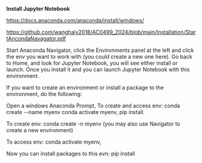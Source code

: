 **Install Jupyter Notebook**

https://docs.anaconda.com/anaconda/install/windows/

https://github.com/wanghaiy2018/AC0499_2024/blob/main/Installation/StartAncondaNavagator.pdf

Start Anaconda Navigator,   click the Environments panel at the left and click the env you want to work with (you could create a new one here). 
Go back to Home, and look for Jupyter Notebook, you will see either install or launch.  Once you install it and you can launch Jupyter Notebook with this environment. 

If you  want to create an environment or install a package to the environment, do the following: 

Open a windows  Anaconda Prompt,  To create and access env:   conda create --name myenv  conda activate myenv, pip install.

To create  env:   conda create -n myenv   (you may also use Navigator to create a new environment)

To access env:    conda activate myenv, 

Now you can install packages to this evn:   pip install 
